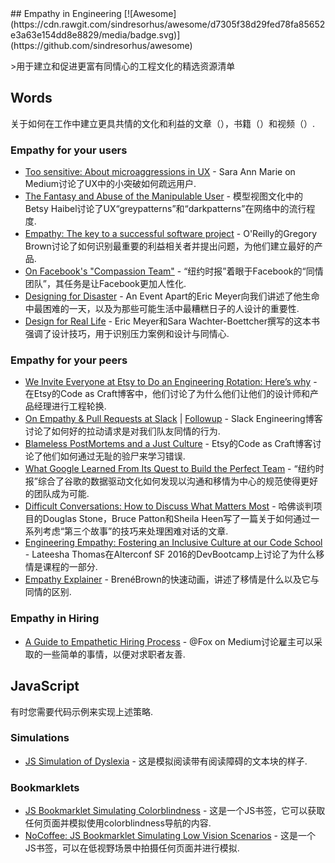 <div class="github-widget" data-repo="KimberlyMunoz/empathy-in-engineering"></div>
<script async src="https://pagead2.googlesyndication.com/pagead/js/adsbygoogle.js"></script><ins class="adsbygoogle" style="display:block" data-ad-client="ca-pub-6890694312814945" data-ad-slot="5473692530" data-ad-format="auto"  data-full-width-responsive="true"></ins><script>(adsbygoogle = window.adsbygoogle || []).push({});</script>
## Empathy in Engineering [![Awesome](https://cdn.rawgit.com/sindresorhus/awesome/d7305f38d29fed78fa85652e3a63e154dd8e8829/media/badge.svg)](https://github.com/sindresorhus/awesome)

&gt;用于建立和促进更富有同情心的工程文化的精选资源清单




## Words

关于如何在工作中建立更具共情的文化和利益的文章（），书籍（）和视频（）.


### Empathy for your users

-  [Too sensitive: About microaggressions in UX](https://medium.com/@sara_ann_marie/too-sensitive-9752a86a8382)  -  Sara Ann Marie on Medium讨论了UX中的小突破如何疏远用户.
- [The Fantasy and Abuse of the Manipulable User](https://modelviewculture.com/pieces/the-fantasy-and-abuse-of-the-manipulable-user)  - 模型视图文化中的Betsy Haibel讨论了UX“greypatterns”和“darkpatterns”在网络中的流行程度.
- [Empathy: The key to a successful software project](https://www.oreilly.com/ideas/empathy-the-key-to-a-successful-software-project)  -  O&#39;Reilly的Gregory Brown讨论了如何识别最重要的利益相关者并提出问题，为他们建立最好的产品.
- [On Facebook's "Compassion Team"](http://www.nytimes.com/2016/03/13/fashion/facebook-breakup-compassion-team.html?_r=0)  - “纽约时报”着眼于Facebook的“同情团队”，其任务是让Facebook更加人性化.
- [Designing for Disaster](https://vimeo.com/148927676)  -  An Event Apart的Eric Meyer向我们讲述了他生命中最困难的一天，以及为那些可能生活中最糟糕日子的人设计的重要性.
- [Design for Real Life](https://abookapart.com/products/design-for-real-life)  -  Eric Meyer和Sara Wachter-Boettcher撰写的这本书强调了设计技巧，用于识别压力案例和设计与同情心.


### Empathy for your peers

- [We Invite Everyone at Etsy to Do an Engineering Rotation: Here’s why](https://codeascraft.com/2014/12/22/engineering-rotation/)  - 在Etsy的Code as Craft博客中，他们讨论了为什么他们让他们的设计师和产品经理进行工程轮换.
- [On Empathy & Pull Requests at Slack](https://slack.engineering/on-empathy-pull-requests-979e4257d158)  | [Followup](https://slack.engineering/how-about-code-reviews-2695fb10d034)  -  Slack Engineering博客讨论了如何好的拉动请求是对我们队友同情的行为.
- [Blameless PostMortems and a Just Culture](https://codeascraft.com/2012/05/22/blameless-postmortems/)  -  Etsy的Code as Craft博客讨论了他们如何通过无耻的验尸来学习错误.
- [What Google Learned From Its Quest to Build the Perfect Team](http://www.nytimes.com/2016/02/28/magazine/what-google-learned-from-its-quest-to-build-the-perfect-team.html)  - “纽约时报”综合了谷歌的数据驱动文化如何发现以沟通和移情为中心的规范使得更好的团队成为可能.
- [Difficult Conversations: How to Discuss What Matters Most](http://smile.amazon.com/gp/product/B004CR6ALA/)   - 哈佛谈判项目的Douglas Stone，Bruce Patton和Sheila Heen写了一篇关于如何通过一系列考虑“第三个故事”的技巧来处理困难对话的文章.
- [Engineering Empathy: Fostering an Inclusive Culture at our Code School](http://www.alterconf.com/talks/engineering-empathy-fostering-inclusive-culture-our-code-school)  -  Lateesha Thomas在Alterconf SF 2016的DevBootcamp上讨论了为什么移情是课程的一部分.
- [Empathy Explainer](https://www.youtube.com/watch?v=1Evwgu369Jw)  - BrenéBrown的快速动画，讲述了移情是什么以及它与同情的区别.

### Empathy in Hiring

- [A Guide to Empathetic Hiring Process](https://medium.com/@fox/a-guide-to-empathetic-hiring-processes-c11c7ce0cd49)  -  @Fox on Medium讨论雇主可以采取的一些简单的事情，以便对求职者友善.


## JavaScript

有时您需要代码示例来实现上述策略.

### Simulations
- [JS Simulation of Dyslexia](http://geon.github.io/programming/2016/03/03/dsxyliea) - 这是模拟阅读带有阅读障碍的文本块的样子.

### Bookmarklets
- [JS Bookmarklet Simulating Colorblindness](https://github.com/Altreus/colourblind) - 这是一个JS书签，它可以获取任何页面并模拟使用colorblindness导航的内容.
- [NoCoffee: JS Bookmarklet Simulating Low Vision Scenarios](https://accessgarage.wordpress.com/2013/02/09/458/) - 这是一个JS书签，可以在低视野场景中拍摄任何页面并进行模拟.
